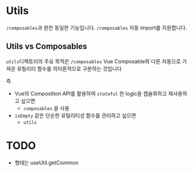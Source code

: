 # Utils

`/composables`과 완전 동일한 기능입니다. `/composables` 자동 import를 지원합니다.

## Utils vs Composables
`utils`디렉토리의 주요 목적은 `/composables` Vue Composable와 다른 자동으로 가져온 유틸리티 함수를 의미론적으로 구분하는 것입니다

즉
- Vue의 Composition API를 활용하여 `stateful` 한 logic을 캡슐화하고 재사용하고 싶으면 
  - `composables` 을 사용
- `isEmpty` 같은 단순한 유틸리티성 함수를 관리하고 싶으면
  - `utils`

# TODO 
- 형태는 useUtil.getCommon